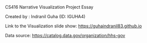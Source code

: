 CS416 Narrative Visualization Project Essay

Created by : Indranil Guha (ID: IGUHA4)

Link to the Visualization slide show:  https://guhaindranil83.github.io

Data source: https://catalog.data.gov/organization/hhs-gov
